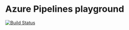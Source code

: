 # Azure Pipelines playground
[![Build Status](https://dev.azure.com/laurentdouillet/playground/_apis/build/status/ldouillet.pipelines-dotnet-core?branchName=master)](https://dev.azure.com/laurentdouillet/playground/_build/latest?definitionId=1&branchName=master)


